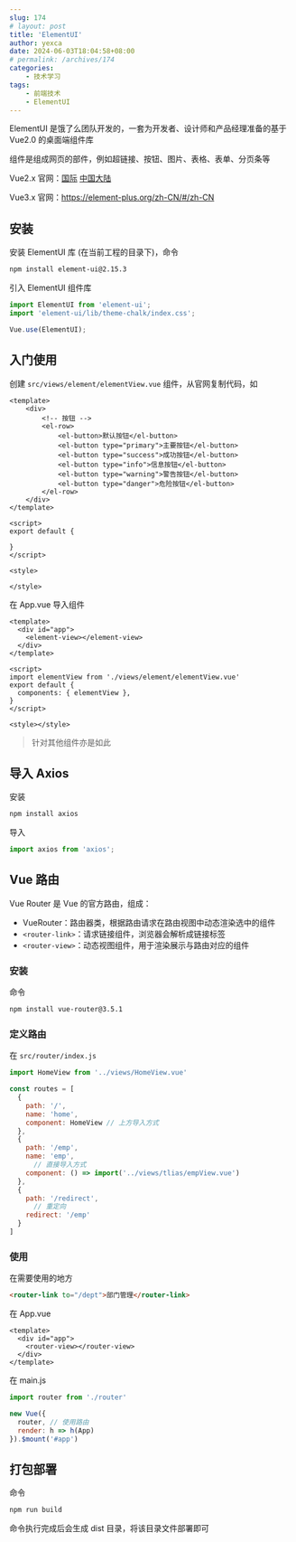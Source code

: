 ```yaml
---
slug: 174
# layout: post
title: 'ElementUI'
author: yexca
date: 2024-06-03T18:04:58+08:00
# permalink: /archives/174
categories:
    - 技术学习
tags:
    - 前端技术
    - ElementUI
---  
```


ElementUI 是饿了么团队开发的，一套为开发者、设计师和产品经理准备的基于 Vue2.0 的桌面端组件库

组件是组成网页的部件，例如超链接、按钮、图片、表格、表单、分页条等

Vue2.x 官网：[国际](https://element.eleme.io/#/zh-CN) [中国大陆](https://element.eleme.cn/#/zh-CN)

Vue3.x 官网：<https://element-plus.org/zh-CN/#/zh-CN>

## 安装

安装 ElementUI 库 (在当前工程的目录下)，命令

```bash
npm install element-ui@2.15.3
```

引入 ElementUI 组件库

```javascript
import ElementUI from 'element-ui';
import 'element-ui/lib/theme-chalk/index.css';

Vue.use(ElementUI);
```

## 入门使用

创建 `src/views/element/elementView.vue` 组件，从官网复制代码，如

```vue
<template>
    <div>
        <!-- 按钮 -->
        <el-row>
            <el-button>默认按钮</el-button>
            <el-button type="primary">主要按钮</el-button>
            <el-button type="success">成功按钮</el-button>
            <el-button type="info">信息按钮</el-button>
            <el-button type="warning">警告按钮</el-button>
            <el-button type="danger">危险按钮</el-button>
        </el-row>
    </div>
</template>

<script>
export default {
    
}
</script>

<style>

</style>
```

在 App.vue 导入组件

```vue
<template>
  <div id="app">
    <element-view></element-view>
  </div>
</template>

<script>
import elementView from './views/element/elementView.vue'
export default {
  components: { elementView },
}
</script>

<style></style>
```

> 针对其他组件亦是如此

## 导入 Axios

安装

```bash
npm install axios
```

导入

```javascript
import axios from 'axios';
```

## Vue 路由

Vue Router 是 Vue 的官方路由，组成：

* VueRouter：路由器类，根据路由请求在路由视图中动态渲染选中的组件
* `<router-link>`：请求链接组件，浏览器会解析成链接标签
* `<router-view>`：动态视图组件，用于渲染展示与路由对应的组件

### 安装

命令

```bash
npm install vue-router@3.5.1
```

### 定义路由

在 `src/router/index.js`

```javascript
import HomeView from '../views/HomeView.vue'

const routes = [
  {
    path: '/',
    name: 'home',
    component: HomeView // 上方导入方式
  },
  {
    path: '/emp',
    name: 'emp',
      // 直接导入方式
    component: () => import('../views/tlias/empView.vue')
  },
  {
    path: '/redirect',
      // 重定向
    redirect: '/emp'
  }
]
```

### 使用

在需要使用的地方

```html
<router-link to="/dept">部门管理</router-link>
```

在 App.vue

```vue
<template>
  <div id="app">
    <router-view></router-view>
  </div>
</template>
```

在 main.js

```javascript
import router from './router'

new Vue({
  router, // 使用路由
  render: h => h(App)
}).$mount('#app')
```

## 打包部署

命令

```bash
npm run build
```

命令执行完成后会生成 dist 目录，将该目录文件部署即可
